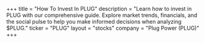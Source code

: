 +++
title = "How To Invest In PLUG"
description = "Learn how to invest in PLUG with our comprehensive guide. Explore market trends, financials, and the social pulse to help you make informed decisions when analyzing $PLUG."
ticker = "PLUG"
layout = "stocks"
company = "Plug Power (PLUG)"
+++

